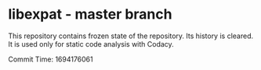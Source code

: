 # libexpat - master branch

This repository contains frozen state of the repository.
Its history is cleared. It is used only for static code
analysis with Codacy.

Commit Time: 1694176061